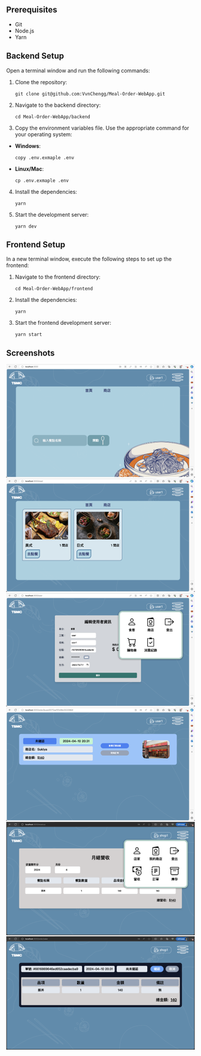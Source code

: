 ## Prerequisites
* Git
* Node.js
* Yarn

## Backend Setup
Open a terminal window and run the following commands:
1. Clone the repository:
    ```
    git clone git@github.com:VvnChengg/Meal-Order-WebApp.git
    ```

2. Navigate to the backend directory:
    ```
    cd Meal-Order-WebApp/backend
    ```

3. Copy the environment variables file. Use the appropriate command for your operating system:
* **Windows**: 
    ```
    copy .env.exmaple .env
    ```
* **Linux/Mac**:
    ```
    cp .env.exmaple .env
    ```

4. Install the dependencies:
    ```
    yarn
    ```

5. Start the development server:
    ```
    yarn dev
    ```

## Frontend Setup
In a new terminal window, execute the following steps to set up the frontend:

1. Navigate to the frontend directory:
    ```
    cd Meal-Order-WebApp/frontend
    ```

2. Install the dependencies:
    ```
    yarn
    ```

3. Start the frontend development server:
    ```
    yarn start
    ```

## Screenshots
![home](./appearance/home.png)
![category](./appearance/category.png)
![user-list](./appearance/user-list.png)
![user-order](./appearance/user-order.png)
![shop-revenue](./appearance/shop-revenue.png)
![shop-order](./appearance/shop-order.png)